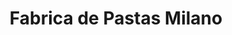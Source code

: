 ---
title: "Fabrica de Pastas Milano"
url: /montevideo/fabrica-de-pastas-milano/
shop: Lebensmittel
---